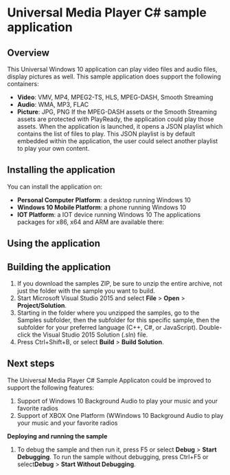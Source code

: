 <!---
  category: AudioVideoAndCamera
  samplefwlink: http://go.microsoft.com/fwlink/p/?LinkId=620563&clcid=0x409
--->

# Universal Media Player C# sample application

Overview
--------------
This Universal Windows 10 application can play video files and audio files, display pictures as well.
This sample application does support the following containers:
-   **Video**: VMV, MP4, MPEG2-TS, HLS, MPEG-DASH, Smooth Streaming 
-   **Audio**: WMA, MP3, FLAC
-   **Picture**: JPG, PNG
If the MPEG-DASH assets or the Smooth Streaming assets are protected with PlayReady, the application could play those assets. 
When the application is launched, it opens a JSON playlist which contains the list of files to play.
This JSON playlist is by default embedded within the application, the user could select another playlist to play your own content. 


Installing the application
----------------------------
You can install the application on:
- **Personal Computer Platform**: a desktop running Windows 10
- **Windows 10 Mobile Platform**: a phone running Windows 10
- **IOT Platform**: a IOT device running Windows 10
The applications packages for x86, x64 and ARM are available there:

Using the application
----------------------------


Building the application
----------------

1. If you download the samples ZIP, be sure to unzip the entire archive, not just the folder with the sample you want to build. 
2. Start Microsoft Visual Studio 2015 and select **File** \> **Open** \> **Project/Solution**.
3. Starting in the folder where you unzipped the samples, go to the Samples subfolder, then the subfolder for this specific sample, then the subfolder for your preferred language (C++, C#, or JavaScript). Double-click the Visual Studio 2015 Solution (.sln) file.
4. Press Ctrl+Shift+B, or select **Build** \> **Build Solution**.

Next steps
--------------

The Universal Media Player C# Sample Applicaton could be improved to support the following features:
1.  Support of Windows 10 Background Audio to play your music and your favorite radios
2.  Support of XBOX One Platform (WWindows 10 Background Audio to play your music and your favorite radios
 

**Deploying and running the sample**
1.  To debug the sample and then run it, press F5 or select **Debug** \> **Start Debugging**. To run the sample without debugging, press Ctrl+F5 or select**Debug** \> **Start Without Debugging**.




